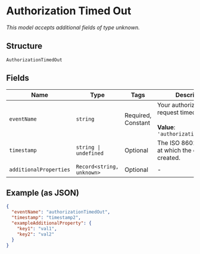 
# Authorization Timed Out

*This model accepts additional fields of type unknown.*

## Structure

`AuthorizationTimedOut`

## Fields

| Name | Type | Tags | Description |
|  --- | --- | --- | --- |
| `eventName` | `string` | Required, Constant | Your authorization request timed out.<br><br>**Value**: `'authorizationTimedOut'` |
| `timestamp` | `string \| undefined` | Optional | The ISO 8601 date-time at which the event was created. |
| `additionalProperties` | `Record<string, unknown>` | Optional | - |

## Example (as JSON)

```json
{
  "eventName": "authorizationTimedOut",
  "timestamp": "timestamp2",
  "exampleAdditionalProperty": {
    "key1": "val1",
    "key2": "val2"
  }
}
```

